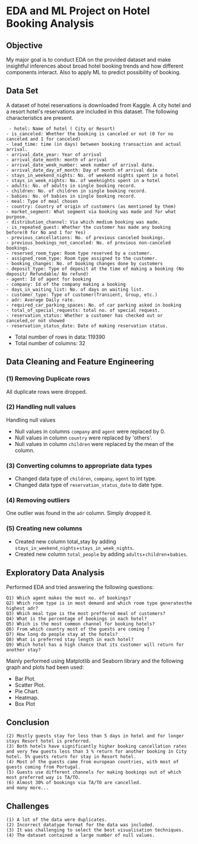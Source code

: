 # EDA  and ML Project on Hotel Booking Analysis
## Objective
My major goal is to conduct EDA on the provided dataset and make insightful inferences about broad hotel booking trends and how different components interact. Also to apply ML to predict possibility of booking.
## Data Set
A dataset of hotel reservations is downloaded from Kaggle. A city hotel and a resort hotel's reservations are included in this dataset. The following characteristics are present. 

```
 - hotel: Name of hotel ( City or Resort)
- is_canceled: Whether the booking is canceled or not (0 for no canceled and 1 for canceled)
- lead_time: time (in days) between booking transaction and actual arrival.
- arrival_date_year: Year of arrival
- arrival_date_month: month of arrival
- arrival_date_week_number: week number of arrival date.
- arrival_date_day_of_month: Day of month of arrival date
- stays_in_weekend_nights: No. of weekend nights spent in a hotel
- stays_in_week_nights: No. of weeknights spent in a hotel
- adults: No. of adults in single booking record.
- children: No. of children in single booking record.
- babies: No. of babies in single booking record. 
- meal: Type of meal chosen 
- country: Country of origin of customers (as mentioned by them)
- market_segment: What segment via booking was made and for what purpose.
- distribution_channel: Via which medium booking was made.
- is_repeated_guest: Whether the customer has made any booking before(0 for No and 1 for Yes)
- previous_cancellations: No. of previous canceled bookings.
- previous_bookings_not_canceled: No. of previous non-canceled bookings.
- reserved_room_type: Room type reserved by a customer.
- assigned_room_type: Room type assigned to the customer.
- booking_changes: No. of booking changes done by customers
- deposit_type: Type of deposit at the time of making a booking (No deposit/ Refundable/ No refund)
- agent: Id of agent for booking
- company: Id of the company making a booking
- days_in_waiting_list: No. of days on waiting list.
- customer_type: Type of customer(Transient, Group, etc.)
- adr: Average Daily rate.
- required_car_parking_spaces: No. of car parking asked in booking
- total_of_special_requests: total no. of special request.
- reservation_status: Whether a customer has checked out or canceled,or not showed 
- reservation_status_date: Date of making reservation status.
```
* Total number of rows in data: 119390
* Total number of columns: 32

## Data Cleaning and Feature Engineering
### (1) Removing Duplicate rows
All duplicate rows were dropped.
### (2) Handling null values
Handling null values

* Null values in columns `company` and `agent` were replaced by 0.
* Null values in column `country` were replaced by 'others'.
* Null values in column `children` were replaced by the mean of the column.

### (3) Converting columns to appropriate data types
* Changed data type of `children`, `company`, `agent` to int type.
* Changed data type of `reservation_status_date` to date type.
### (4) Removing outliers
One outlier was found in the `adr` column. Simply dropped it.
### (5) Creating new columns
* Created new column total_stay by adding `stays_in_weekend_nights`+`stays_in_week_nights`.
* Created new column `total_people` by adding `adults`+`children`+`babies`.

## Exploratory Data Analysis
Performed EDA and tried answering the following questions:

```
Q1) Which agent makes the most no. of bookings?
Q2) Which room type is in most demand and which room type generatesthe highest adr?
Q3) Which meal type is the most preffered meal of customers?
Q4) What is the percentage of bookings in each hotel?
Q5) Which is the most common channel for booking hotels?
Q6) From which country most of the guests are coming ?
Q7) How long do people stay at the hotels?
Q8) What is preferred stay length in each hotel?
Q9) Which hotel has a high chance that its customer will return for another stay?
```
Mainly performed using Matplotlib and Seaborn library and the following graph and plots had been used:

* Bar Plot.
* Scatter Plot.
* Pie Chart.
* Heatmap.
* Box Plot

## Conclusion
```(1) Around 60% bookings are for City hotel and 40% bookings are for Resort hotel, therefore City Hotel is busier than Resort hotel. Also the overall adr of City hotel is slightly higher than Resort hotel.
(2) Mostly guests stay for less than 5 days in hotel and for longer stays Resort hotel is preferred.
(3) Both hotels have significantly higher booking cancellation rates and very few guests less than 3 % return for another booking in City hotel. 5% guests return for stay in Resort hotel.
(4) Most of the guests came from european countries, with most of guests coming from Portugal.
(5) Guests use different channels for making bookings out of which most preferred way is TA/TO.
(6) Almost 30% of bookings via TA/TO are cancelled.
and many more...
```

## Challenges 
```
(1) A lot of the data were duplicates.
(2) Incorrect datatype format for the data was included.
(3) It was challenging to select the best visualisation techniques.
(4) The dataset contained a large number of null values.
```
